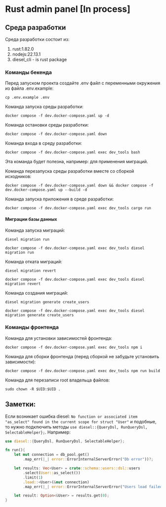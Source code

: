 # Rust admin panel [In process]

## Среда разработки

Среда разработки состоит из:
1) rust:1.82.0
2) nodejs:22.13.1
3) diesel_cli - is rust package

### Команды бекенда
Перед запуском проекта создайте .env файл с переменными окружения из файла .env.example:
```shell
cp .env.example .env
```

Команда запуска среды разработки:
```shell
docker compose -f dev.docker-compose.yaml up -d
```

Команда остановки среды разработки:
```shell
docker compose -f dev.docker-compose.yaml down
```

Команда входа в среду разработки:
```shell
docker compose -f dev.docker-compose.yaml exec dev_tools bash
```
Эта команда будет полезна, например: для применения миграций.

Команда перезапуска среды разработки вместе со сборкой исходников:
```shell
docker compose -f dev.docker-compose.yaml down && docker compose -f dev.docker-compose.yaml up --build -d
```

Команда запуска приложения в среде разработки:
```shell
docker compose -f dev.docker-compose.yaml exec dev_tools cargo run
```

#### Миграции базы данных
Команда запуска миграций:
```shell
diesel migration run
```
```shell
docker compose -f dev.docker-compose.yaml exec dev_tools diesel migration run
```

Команда отката миграций:
```shell
diesel migration revert
```
```shell
docker compose -f dev.docker-compose.yaml exec dev_tools diesel migration revert
```

Команда создания миграций:
```shell
diesel migration generate create_users
```
```shell
docker compose -f dev.docker-compose.yaml exec dev_tools diesel migration generate create_users
```




### Команды фронтенда
Команда для установки зависимостей фронтенда:
```shell
docker compose -f dev.docker-compose.yaml exec dev_tools npm i
```

Команда для сборки фронтенда (перед сборкой не забудьте установить зависимости):
```shell
docker compose -f dev.docker-compose.yaml exec dev_tools npm run build
```

Команда для перезаписи root владельца файлов:
```shell
sudo chown -R $UID:$UID .
```

## Заметки:

Если возникает ошибка diesel: 
`No function or associated item "as_select" found in the current scope for struct "User"` и подобные, 
то нужно подключить методы `use diesel::{QueryDsl, RunQueryDsl, SelectableHelper};`. Например:
```rust
use diesel::{QueryDsl, RunQueryDsl, SelectableHelper};

fn run(){
    let mut connection = db_pool.get()
        .map_err(|_| error::ErrorInternalServerError("Db error"))?;

    let results: Vec<User> = crate::schema::users::dsl::users
        .select(User::as_select())
        .limit(1)
        .load::<User>(&mut connection)
        .map_err(|_| error::ErrorInternalServerError("Users load failed."))?;

    let result: Option<&User> = results.get(0);
}
```